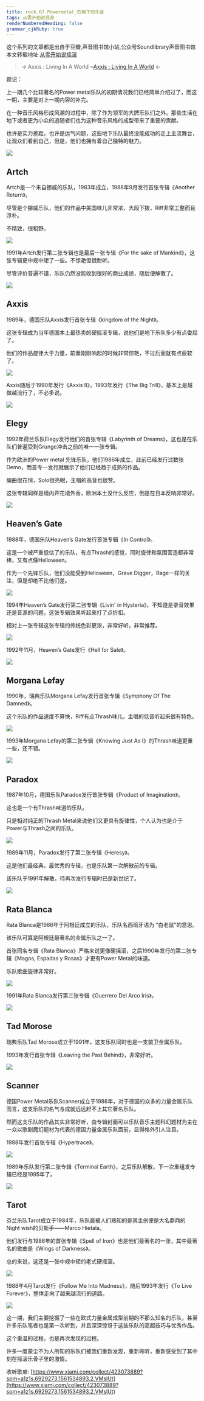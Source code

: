 ```yaml
---
title: rock.67.Powermetal_四地下的乐音
tags: 从零开始说摇滚
renderNumberedHeading: false
grammar_cjkRuby: true
---
```


这个系列的文章都是出自于豆瓣,声音图书馆小站,公众号Soundlibrary声音图书馆
本文转载地址 [从零开始说摇滚](https://music.163.com/#/topic?id=43440710)

> -> Axxis : Living In A World
> ~[Axxis : Living In A World](https://music.163.com/song/media/outer/url?id=22269761) <-

题记：

上一期几个比较著名的Power metal乐队的初期情况我们已经简单介绍过了，而这一期，主要是对上一期内容的补完。

在一种音乐风格形成风潮的过程中，除了作为领军的大牌乐队们之外，那些生活在地下或者更为小众的追随者们也为这种音乐风格的成型带来了重要的贡献。

也许是实力差距，也许是运气问题，这些地下乐队最终没能成功的走上主流舞台，让观众们看到自己，但是，他们也拥有着自己独特的魅力。

![](https://raw.githubusercontent.com/OliverRen/olili_blog_img/master/rock.67.Powermetal_四地下的乐音/1637411592602.jpg)

## Artch

Artch是一个来自挪威的乐队，1983年成立，1988年9月发行首张专辑《Another Return》。

尽管是个挪威乐队，他们的作品中美国味儿非常浓，大段下拨，Riff非常工整而且淳朴。

不精致，很粗野。

![](https://raw.githubusercontent.com/OliverRen/olili_blog_img/master/rock.67.Powermetal_四地下的乐音/1637411592601.jpg)

1991年Artch发行第二张专辑也是最后一张专辑《For the sake of Mankind》，这张专辑更中规中矩了一些。不惊艳但很耐听。

尽管评价普遍不错，乐队仍然没能收到很好的商业成绩，随后便解散了。

![](https://raw.githubusercontent.com/OliverRen/olili_blog_img/master/rock.67.Powermetal_四地下的乐音/1637411592617.jpg)

## Axxis

1989年，德国乐队Axxis发行首张专辑《kingdom of the Night》。

这张专辑成为当年德国本土最热卖的硬摇滚专辑，说他们是地下乐队多少有点委屈了。

他们的作品旋律大于力量，前奏刚刚响起的时候非常惊艳，不过后面就有点疲软了。

![](https://raw.githubusercontent.com/OliverRen/olili_blog_img/master/rock.67.Powermetal_四地下的乐音/1637411592615.jpg)

Axxis随后于1990年发行《Axxis II》，1993年发行《The Big Trill》，基本上是越做越流行了，不必多说。

![](https://raw.githubusercontent.com/OliverRen/olili_blog_img/master/rock.67.Powermetal_四地下的乐音/1637411592603.jpg)

## Elegy

1992年荷兰乐队Elegy发行他们的首张专辑《Labyrinth of Dreams》，这也是在乐队们普遍受到Grunge冲击之前的唯一一张专辑。

作为欧洲的Power metal 先锋乐队，他们1986年成立，此前已经发行过数张Demo，而首专一发行就展示了他们已经趋于成熟的作品。

编曲很花俏，Solo很亮眼，主唱的高音也很赞。

这张专辑同样是墙内开花墙外香，欧洲本土没什么反应，倒是在日本反响非常好。

![](https://raw.githubusercontent.com/OliverRen/olili_blog_img/master/rock.67.Powermetal_四地下的乐音/1637411592618.jpg)

## Heaven’s Gate

1988年，德国乐队Heaven’s Gate发行首张专辑《In Control》。

这是一个被严重低估了的乐队，有点Thrash的感觉，同时旋律和氛围营造都非常棒，又有点像Helloween。

作为一个先锋乐队，他们没能受到Helloween，Grave Digger，Rage一样的关注，但是却绝不比他们差。

![](https://raw.githubusercontent.com/OliverRen/olili_blog_img/master/rock.67.Powermetal_四地下的乐音/1637411592616.jpg)

1994年Heaven’s Gate发行第二张专辑《Livin' in Hysteria》，不知道是录音效果还是音源的问题，这张专辑效果听起来打了点折扣。

相对上一张专辑这张专辑的传统色彩更浓，非常好听，非常推荐。

![](https://raw.githubusercontent.com/OliverRen/olili_blog_img/master/rock.67.Powermetal_四地下的乐音/1637411592619.jpg)

1992年11月，Heaven’s Gate发行《Hell for Sale》。

![](https://raw.githubusercontent.com/OliverRen/olili_blog_img/master/rock.67.Powermetal_四地下的乐音/1637411592620.jpg)

## Morgana Lefay

1990年，瑞典乐队Morgana Lefay发行首张专辑《Symphony Of The Damned》。

这个乐队的作品速度不算快，Riff有点Thrash味儿，主唱的低音听起来很有特色。

![](https://raw.githubusercontent.com/OliverRen/olili_blog_img/master/rock.67.Powermetal_四地下的乐音/1637411592604.jpg)

1993年Morgana Lefay的第二张专辑《Knowing Just As I》的Thrash味道更重一些，还不错。

![](https://raw.githubusercontent.com/OliverRen/olili_blog_img/master/rock.67.Powermetal_四地下的乐音/1637411592605.jpg)

## Paradox

1987年10月，德国乐队Paradox发行首张专辑《Product of Imagination》。

这也是一个有Thrash味道的乐队。

只是相对纯正的Thrash Metal来说他们又更具有旋律性，个人认为也是介于Power与Thrash之间的乐队。

![](https://raw.githubusercontent.com/OliverRen/olili_blog_img/master/rock.67.Powermetal_四地下的乐音/1637411592606.jpg)

1989年11月，Paradox发行了第二张专辑《Heresy》。

这是他们最经典，最优秀的专辑，也是乐队第一次解散前的专辑。

该乐队于1991年解散，待再次发行专辑时已是新世纪了。

![](https://raw.githubusercontent.com/OliverRen/olili_blog_img/master/rock.67.Powermetal_四地下的乐音/1637411592607.jpg)

## Rata Blanca

Rata Blanca是1986年于阿根廷成立的乐队，乐队名西班牙语为 “白老鼠”的意思。

该乐队可算是阿根廷最著名的金属乐队之一了。

首张同名专辑《Rata Blanca》严格来说更像硬摇滚，之后1990年发行的第二张专辑《Magos, Espadas y Rosas》才更有Power Metal的味道。

乐队歌曲旋律非常好。

![](https://raw.githubusercontent.com/OliverRen/olili_blog_img/master/rock.67.Powermetal_四地下的乐音/1637411592621.jpg)

1991年Rata Blanca发行第三张专辑《Guerrero Del Arco Iris》。

![](https://raw.githubusercontent.com/OliverRen/olili_blog_img/master/rock.67.Powermetal_四地下的乐音/1637411592622.jpg)

## Tad Morose

瑞典乐队Tad Morose成立于1991年，这支乐队同时也是一支前卫金属乐队。

1993年发行首张专辑《Leaving the Past Behind》，非常好听。

![](https://raw.githubusercontent.com/OliverRen/olili_blog_img/master/rock.67.Powermetal_四地下的乐音/1637411592608.jpg)

## Scanner

德国Power Metal乐队Scanner成立于1986年，对于德国的众多的力量金属乐队而言，这支乐队的名气与成就远远赶不上其它著名乐队。

然而这支乐队的作品其实非常好听，由专辑封面可以乐队音乐主题科幻题材为主在一众以歌剧魔幻题材为代表的德国力量金属乐队面前，显得格外引人注目。

1988年发行首张专辑《Hypertrace》。

![](https://raw.githubusercontent.com/OliverRen/olili_blog_img/master/rock.67.Powermetal_四地下的乐音/1637411592611.jpg)

1989年乐队发行第二张专辑《Terminal Earth》，之后乐队解散，下一次重组发专辑已经是1995年了。

![](https://raw.githubusercontent.com/OliverRen/olili_blog_img/master/rock.67.Powermetal_四地下的乐音/1637411592612.jpg)

## Tarot

芬兰乐队Tarot成立于1984年，乐队最被人们熟知的是其主创便是大名鼎鼎的Night wish的贝斯手——Marco Hietala。

他们发行与1986年的首张专辑《Spell of Iron》也是他们最著名的一张，其中最著名的歌曲是《Wings of Darkness》。

总的来说，这还是一张中规中矩的老式硬摇滚。

![](https://raw.githubusercontent.com/OliverRen/olili_blog_img/master/rock.67.Powermetal_四地下的乐音/1637411592613.jpg)

1988年4月Tarot发行《Follow Me Into Madness》，随后1993年发行《To Live Forever》，整体走向了越来越流行的道路。

![](https://raw.githubusercontent.com/OliverRen/olili_blog_img/master/rock.67.Powermetal_四地下的乐音/1637411592614.jpg)

这一期，我们主要挖掘了一些在欧式力量金属成型前期的不那么知名的乐队，甚至许多乐队笔者也是第一次听到，并且深深惊讶于这些乐队的高超技巧与优秀作品。

这个重温的过程，也是再次发现的过程。

许多一度蒙尘不为人所知的乐队们被我们重新发现，重新聆听，重新感受到了其中刻在摇滚乐骨子里的激情。

收听歌单: 
[https://www.xiami.com/collect/423073889?spm=a1z1s.6929273.1561534893.2.VMslUt](https://www.xiami.com/collect/423073889?spm=a1z1s.6929273.1561534893.2.VMslUt)